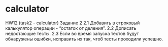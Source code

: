 # calculator
HW12 (task2 - calculator)
Задание 2
2.1 Добавить в строковый калькулятор операции - “остаток от деления”.
2.2 Дописать недостающие тесты.
2.3 Если во время запуска тестов будут обнаружены ошибки, исправить их так, чтоб тесты проходили успешно.
